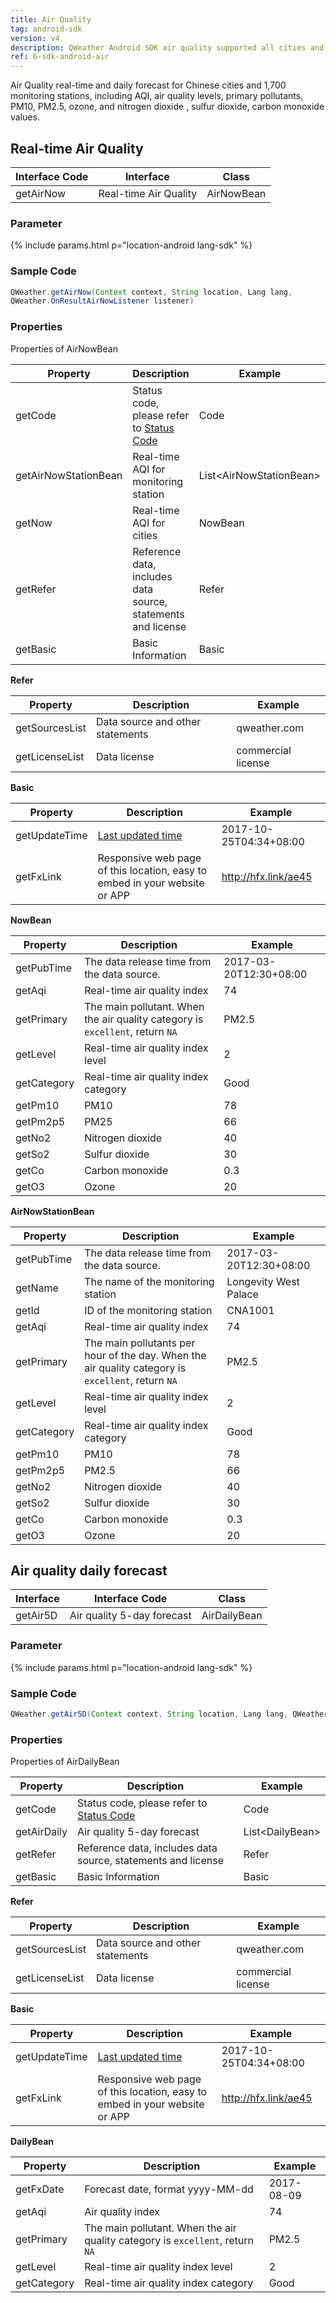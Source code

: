 ```yaml
---
title: Air Quality
tag: android-sdk
version: v4
description: QWeather Android SDK air quality supported all cities and 1700+ monitoring stations in China.
ref: 6-sdk-android-air
---
```


Air Quality real-time and daily forecast for Chinese cities and 1,700 monitoring stations, including AQI, air quality levels, primary pollutants, PM10, PM2.5, ozone, and nitrogen dioxide , sulfur dioxide, carbon monoxide values.

## Real-time Air Quality

| Interface Code| Interface  | Class |
| ---------------- | --------- | ---------- |
| getAirNow| Real-time Air Quality  | AirNowBean |

### Parameter

{% include params.html p="location-android lang-sdk" %}

### Sample Code

```java
QWeather.getAirNow(Context context, String location, Lang lang,
QWeather.OnResultAirNowListener listener)
```

### Properties

Properties of AirNowBean

| Property | Description | Example |
| -------------------- | -------------------------- |------------------- |
| getCode | Status code, please refer to [Status Code](/en/docs/start/status-code/) | Code |
| getAirNowStationBean | Real-time AQI for monitoring station | List&lt;AirNowStationBean&gt; |
| getNow | Real-time AQI for cities | NowBean |
| getRefer | Reference data, includes data source, statements and license | Refer |
| getBasic | Basic Information | Basic |

**Refer**

| Property | Description | Example |
| -------------- | ------------ | ------------------ |
| getSourcesList | Data source and other statements | qweather.com |
| getLicenseList | Data license | commercial license |

**Basic**

| Property | Description | Example |
| ------------- | ------------------------ | ------------- |
| getUpdateTime | [Last updated time](/en/docs/start/glossary#update-time) | 2017-10-25T04:34+08:00 |
| getFxLink | Responsive web page of this location, easy to embed in your website or APP | http://hfx.link/ae45 |

**NowBean**

| Property | Description | Example |
| ----------- | --------------------------------- | ------------- |
| getPubTime | The data release time from the data source. | 2017-03-20T12:30+08:00 |
| getAqi | Real-time air quality index | 74 |
| getPrimary | The main pollutant. When the air quality category is `excellent`, return `NA` | PM2.5 |
| getLevel | Real-time air quality index level  | 2 |
| getCategory | Real-time air quality index category  | Good |
| getPm10 | PM10 | 78 |
| getPm2p5 | PM25 | 66 |
| getNo2 | Nitrogen dioxide | 40 |
| getSo2 | Sulfur dioxide | 30 |
| getCo | Carbon monoxide | 0.3 |
| getO3 | Ozone | 20 |

**AirNowStationBean**

| Property | Description | Example |
| ----------- | --------------------------------- | ------------ |
| getPubTime | The data release time from the data source. | 2017-03-20T12:30+08:00 |
| getName | The name of the monitoring station | Longevity West Palace |
| getId | ID of the monitoring station | CNA1001 |
| getAqi | Real-time air quality index | 74 |
| getPrimary | The main pollutants per hour of the day. When the air quality category is `excellent`, return `NA` | PM2.5 |
| getLevel | Real-time air quality index level  | 2 |
| getCategory | Real-time air quality index category  | Good |
| getPm10 | PM10 | 78 |
| getPm2p5 | PM2.5 | 66 |
| getNo2 | Nitrogen dioxide | 40 |
| getSo2 | Sulfur dioxide | 30 |
| getCo | Carbon monoxide | 0.3 |
| getO3 | Ozone | 20 |

## Air quality daily forecast

| Interface | Interface Code | Class |
| ------------------- | -------- | ------------ |
| getAir5D| Air quality 5-day forecast  | AirDailyBean |

### Parameter

{% include params.html p="location-android lang-sdk" %}

### Sample Code

```java
QWeather.getAir5D(Context context, String location, Lang lang, QWeather.OnResultAirDailyListener listener)
```

### Properties

Properties of AirDailyBean

| Property | Description | Example |
| ----------- | -------------------------- | --------------- |
| getCode | Status code, please refer to [Status Code](/en/docs/start/status-code/) | Code |
| getAirDaily | Air quality 5-day forecast | List&lt;DailyBean&gt; |
| getRefer | Reference data, includes data source, statements and license | Refer |
| getBasic | Basic Information | Basic |

**Refer**

| Property | Description | Example |
| -------------- | ------------ | ------------------ |
| getSourcesList | Data source and other statements | qweather.com |
| getLicenseList | Data license | commercial license |

**Basic**

| Property | Description | Example |
| ------------- | ------------------------ | -------------- |
| getUpdateTime | [Last updated time](/en/docs/start/glossary#update-time) | 2017-10-25T04:34+08:00 |
| getFxLink | Responsive web page of this location, easy to embed in your website or APP | http://hfx.link/ae45 |

**DailyBean**

| Property | Description | Example |
| ----------- | ----------------------------- | -------- |
| getFxDate | Forecast date, format yyyy-MM-dd | 2017-08-09 |
| getAqi | Air quality index | 74 |
| getPrimary | The main pollutant. When the air quality category is `excellent`, return `NA` | PM2.5 |
| getLevel | Real-time air quality index level  | 2 |
| getCategory | Real-time air quality index category  | Good |
